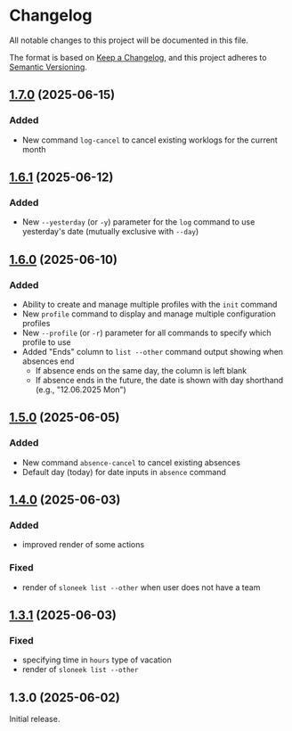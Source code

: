 # Changelog

All notable changes to this project will be documented in this file.

The format is based on [Keep a Changelog](https://keepachangelog.com/en/1.1.0/),
and this project adheres to [Semantic Versioning](http://semver.org/spec/v2.0.0.html).

## [1.7.0] (2025-06-15)

### Added
- New command `log-cancel` to cancel existing worklogs for the current month

## [1.6.1] (2025-06-12)

### Added
- New `--yesterday` (or `-y`) parameter for the `log` command to use yesterday's date (mutually exclusive with `--day`)

## [1.6.0] (2025-06-10)

### Added
- Ability to create and manage multiple profiles with the `init` command
- New `profile` command to display and manage multiple configuration profiles
- New `--profile` (or `-r`) parameter for all commands to specify which profile to use
- Added "Ends" column to `list --other` command output showing when absences end
  - If absence ends on the same day, the column is left blank
  - If absence ends in the future, the date is shown with day shorthand (e.g., "12.06.2025 Mon")

## [1.5.0] (2025-06-05)

### Added
- New command `absence-cancel` to cancel existing absences
- Default day (today) for date inputs in `absence` command


## [1.4.0] (2025-06-03)

### Added
- improved render of some actions

### Fixed
- render of `sloneek list --other` when user does not have a team

## [1.3.1] (2025-06-03)

### Fixed
- specifying time in `hours` type of vacation
- render of `sloneek list --other`

## 1.3.0 (2025-06-02)
Initial release.

<!-- markdown reference links -->
[1.7.0]: https://github.com/tomasbruckner/sloneek-cli/compare/v1.6.1...v1.7.0
[1.6.1]: https://github.com/tomasbruckner/sloneek-cli/compare/v1.6.0...v1.6.1
[1.6.0]: https://github.com/tomasbruckner/sloneek-cli/compare/v1.5.0...v1.6.0
[1.5.0]: https://github.com/tomasbruckner/sloneek-cli/compare/v1.4.0...v1.5.0
[1.4.0]: https://github.com/tomasbruckner/sloneek-cli/compare/v1.3.1...v1.4.0
[1.3.1]: https://github.com/tomasbruckner/sloneek-cli/compare/v1.3.0...v1.3.1

